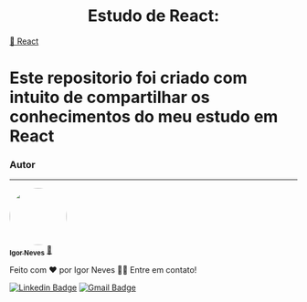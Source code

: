 <h1 align="center">Estudo de  React:</h1>

<a href="https://pt-br.reactjs.org/">🔗 React</a>

<h1> Este repositorio foi criado com intuito de compartilhar os conhecimentos do meu estudo em React</h1>




### Autor
---

<a href="https://www.linkedin.com/in/igor-neves-5459b0186/">
 <img style="border-radius: 50%;" src="https://instagram.fcnf1-1.fna.fbcdn.net/v/t51.2885-15/240646454_644548266522378_6425989851808428144_n.jpg?stp=dst-jpg_e35&_nc_ht=instagram.fcnf1-1.fna.fbcdn.net&_nc_cat=106&_nc_ohc=hXSH9UP1jUoAX90wgfW&edm=ALQROFkBAAAA&ccb=7-4&ig_cache_key=MjY0ODM4MTM5OTMxMTEyNzYzMA%3D%3D.2-ccb7-4&oh=00_AT_iD0Yd4Ml7q28Q_Hhm62MglwW8-M64DXDuUkRrrJv7aA&oe=62704549&_nc_sid=30a2ef" width="100px;" alt=""/>
 <br />
 <sub><b>Igor Neves</b></sub></a> <a href="https://www.linkedin.com/in/igor-neves-5459b0186/" title="Rocketseat">🚀</a>


Feito com ❤️ por Igor Neves 👋🏽 Entre em contato!

[![Linkedin Badge](https://img.shields.io/badge/-Igor-blue?style=flat-square&logo=Linkedin&logoColor=white&link=https://www.linkedin.com/in/igor-neves-5459b0186/)](https://www.linkedin.com/in/igor-neves-5459b0186/) 
[![Gmail Badge](https://img.shields.io/badge/-yigorneves@gmail.com-c14438?style=flat-square&logo=Gmail&logoColor=white&link=mailto:tgmarinho@gmail.com)](mailto:yigorneves@gmail.com)